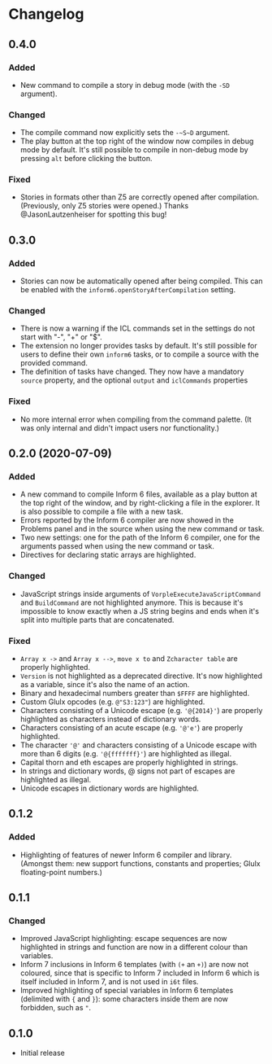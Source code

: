 # Changelog

## 0.4.0

### Added

- New command to compile a story in debug mode (with the `-SD` argument).

### Changed

- The compile command now explicitly sets the `-~S~D` argument.
- The play button at the top right of the window now compiles in debug mode by default. It's still possible to compile in non-debug mode by pressing `alt` before clicking the button.

### Fixed

- Stories in formats other than Z5 are correctly opened after compilation. (Previously, only Z5 stories were opened.) Thanks @JasonLautzenheiser for spotting this bug!

## 0.3.0

### Added

- Stories can now be automatically opened after being compiled. This can be enabled with the `inform6.openStoryAfterCompilation` setting.

### Changed

- There is now a warning if the ICL commands set in the settings do not start with "-", "+" or "$".
- The extension no longer provides tasks by default. It's still possible for users to define their own `inform6` tasks, or to compile a source with the provided command.
- The definition of tasks have changed. They now have a mandatory `source` property, and the optional `output` and `iclCommands` properties

### Fixed

- No more internal error when compiling from the command palette. (It was only internal and didn't impact users nor functionality.)

## 0.2.0 (2020-07-09)

### Added

- A new command to compile Inform 6 files, available as a play button at the top right of the window, and by right-clicking a file in the explorer. It is also possible to compile a file with a new task.
- Errors reported by the Inform 6 compiler are now showed in the Problems panel and in the source when using the new command or task.
- Two new settings: one for the path of the Inform 6 compiler, one for the arguments passed when using the new command or task.
- Directives for declaring static arrays are highlighted.

### Changed

- JavaScript strings inside arguments of `VorpleExecuteJavaScriptCommand` and `BuildCommand` are not highlighted anymore. This is because it's impossible to know exactly when a JS string begins and ends when it's split into multiple parts that are concatenated.

### Fixed

- `Array x ->` and `Array x -->`, `move x to` and `Zcharacter table` are properly highlighted.
- `Version` is not highlighted as a deprecated directive. It's now highlighted as a variable, since it's also the name of an action.
- Binary and hexadecimal numbers greater than `$FFFF` are highlighted.
- Custom Glulx opcodes (e.g. `@"S3:123"`) are highlighted.
- Characters consisting of a Unicode escape (e.g. `'@{2014}'`) are properly highlighted as characters instead of dictionary words.
- Characters consisting of an acute escape (e.g. `'@'e'`) are properly highlighted.
- The character `'@'` and characters consisting of a Unicode escape with more than 6 digits (e.g. `'@{fffffff}'`) are highlighted as illegal.
- Capital thorn and eth escapes are properly highlighted in strings.
- In strings and dictionary words, @ signs not part of escapes are highlighted as illegal.
- Unicode escapes in dictionary words are highlighted.

## 0.1.2

### Added

- Highlighting of features of newer Inform 6 compiler and library. (Amongst them: new support functions, constants and properties; Glulx floating-point numbers.)

## 0.1.1

### Changed

- Improved JavaScript highlighting: escape sequences are now highlighted in strings and function are now in a different colour than variables.
- Inform 7 inclusions in Inform 6 templates (with `(+` an `+)`) are now not coloured, since that is specific to Inform 7 included in Inform 6 which is itself included in Inform 7, and is not used in `i6t` files.
- Improved highlighting of special variables in Inform 6 templates (delimited with `{` and `}`): some characters inside them are now forbidden, such as `"`.

## 0.1.0

- Initial release
